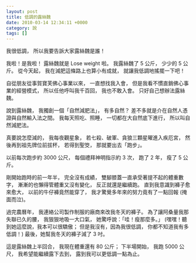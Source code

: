 ```yaml
---
layout: post
title: 低調的露絲魏  
date: 2010-03-14 12:34:11 +0000
category: 說
tags: []
---
```



我很低調，
所以我要告訴大家露絲魏是誰！ 
      

<!--more-->

   

我啦！是我啦！
露絲魏就是 Lose weight 啦。
我露絲魏了 5 公斤，
少少的 5 公斤。
從今天起，
我在減肥這條路上也算小有成就，
就讓我低調地搖擺一下吧！

自從朋友從事賀寶芙佛心事業以來，
一直想找我入會，
但是我看不慣直銷佛心事業的經營模式，
所以任他呼叫我千百回，
我也不敢入會。
只好自己想辦法露絲魏。

說到露絲魏，
我獨創一個「自然減肥法」，
有多自然？
差不多就是介在自然人憑證與自然輸入法之間。
我每天照吃、照睡，
一切都在大自然底下進行，
所以叫自然減肥法。

真要說怎麼減的，
我每夜觀星象，
若七殺、破軍、貪狼三顆星曜進入疾厄宮，
然後再到祖先牌位前拔杯，
若得到聖筊，
那就要出去「跑步」。

以前每次跑步約 3000 公尺，
每個禮拜神明指示約 3 次，
跑了 2 年，
瘦了 5 公斤。

剛開始跑時的前一年半，
完全沒有成績，
雙腳膝蓋一直承受著提不起的體重數字，
漸漸的也懶得管體重又沒有變化，
反正就還是繼續跑。
直到我意識到褲子愈來愈大，
以前的牛仔褲竟然能穿了，
我才驚覺多年來的努力竟有了一點回報 (掩面而泣)。

過完農曆年，
我連絡公司製作制服的廠商來改我冬天的褲子。
為了讓阿桑量我那失聯已久的腰，
我狠狠地吸一大口氣，
她驚呼說：「哇！瘦那麼多。」
(嘿嘿！聽到她這麼說，我本可以很驕傲；
但是我沒有，因為我很低調，
你都不知道我有多低調！)
最後，她幫我冬天的褲子減了 3 吋。

這是露絲魏上半回合，
我現在體重還有 80 公斤；
下半場開始，
我跑 5000 公尺，
我希望能繼續露下去到，
露到我可以更低調一點為止。
